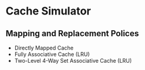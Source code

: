 # Cache Simulator

## Mapping and Replacement Polices
- Directly Mapped Cache
- Fully Associative Cache (LRU)
- Two-Level 4-Way Set Associative Cache (LRU)
